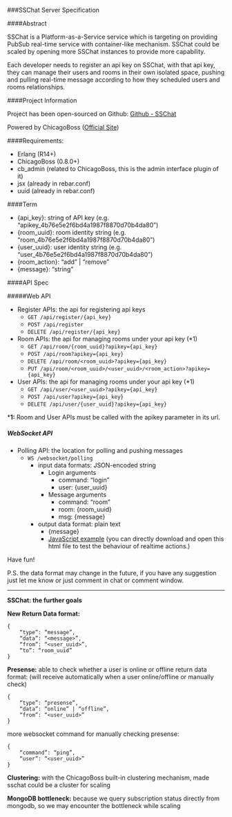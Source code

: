 ###SSChat Server Specification

####Abstract

SSChat is a Platform-as-a-Service service which is targeting on providing PubSub real-time service with container-like mechanism. SSChat could be scaled by opening more SSChat instances to provide more capability.

Each developer needs to register an api key on SSChat, with that api key, they can manage their users and rooms in their own isolated space, pushing and pulling real-time message according to how they scheduled users and rooms relationships.

####Project Information

Project has been open-sourced on Github: [Github - SSChat](https://github.com/littleq0903/sschat)

Powered by ChicagoBoss ([Official Site](http://chicagoboss.org/))

####Requirements:

- Erlang (R14+)
- ChicagoBoss (0.8.0+)
- cb_admin (related to ChicagoBoss, this is the admin interface plugin of it)
- jsx (already in rebar.conf)
- uuid (already in rebar.conf)

####Term

- {api_key}: string of API key (e.g. “apikey_4b76e5e2f6bd4a1987f8870d70b4da80”)
- {room_uuid}: room identity string (e.g. “room_4b76e5e2f6bd4a1987f8870d70b4da80”)
- {user_uuid}: user identity string (e.g. “user_4b76e5e2f6bd4a1987f8870d70b4da80”)
- {room_action}: “add” | “remove”
- {message}: “string”

####API Spec

#####Web API

- Register APIs: the api for registering api keys  
    + `GET /api/register/{api_key}`
    + `POST /api/register`
    + `DELETE /api/register/{api_key}`
- Room APIs: the api for managing rooms under your api key (*1)
    + `GET /api/room/{room_uuid}?apikey={api_key}`
    + `POST /api/room?apikey={api_key}`
    + `DELETE /api/room/<room_uuid>?apikey={api_key}`
    + `PUT /api/room/<room_uuid>/<user_uuid>/<room_action>?apikey={api_key}`
- User APIs: the api for managing rooms under your api key (*1)
    + `GET /api/user/<user_uuid>?apikey={api_key}`
    + `POST /api/user?apikey={api_key}`
    + `DELETE /api/user/{user_uuid}?apikey={api_key}`
	

***1:** Room and User APIs must be called with the apikey parameter in its url.

##### WebSocket API
- Polling API: the location for polling and pushing messages
    - `WS /websocket/polling`
         - input data formats: JSON-encoded string
             - Login arguments
                 + command: “login”
                 + user: {user_uuid}
             - Message arguments
                 + command: “room”
                 + room: {room_uuid}
                 + msg: {message}
         - output data format: plain text
             + {message}
             + [JavaScript example](https://github.com/littleq0903/sschat/blob/master/simulation/websocket/web/index.html) 
(you can directly download and open this html file to test the behaviour of realtime actions.)

Have fun!

P.S. the data format may change in the future, if you have any suggestion just let me know or just comment in chat or comment window.

---

**SSChat: the further goals**

**New Return Data format:**

    {
        “type”: “message”,
        “data”: “<message>”,
        “from”: “<user_uuid>”,
        “to”: “room_uuid”
    }

**Presense:** able to check whether a user is online or offline
return data format: (will receive automatically when a user online/offline or manually check)

    {
        “type”: “presense”,
        “data”: “online” | “offline”,
        “from”: “<user_uuid>”
    }

more websocket command for manually checking presense:

    {
        “command”: “ping”,
        “user”: “<user_uuid>”
    }
     

**Clustering:** with the ChicagoBoss built-in clustering mechanism, made sschat could be a cluster for scaling

**MongoDB bottleneck:** because we query subscription status directly from mongodb, so we may encounter the bottleneck while scaling